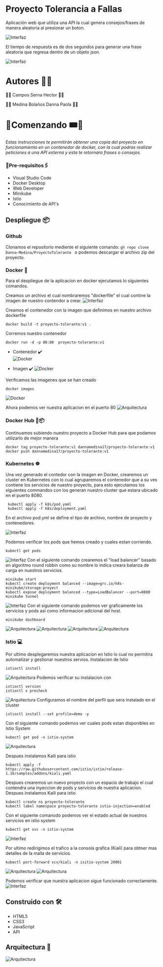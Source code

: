 # Proyecto Tolerancia a Fallas

Aplicación web que utiliza una API la cual genera consejos/frases de manera aleatoria al presionar un boton.

![Interfaz](https://raw.githubusercontent.com/Danna-Medina/ProyectoTolerante/master/images/interfaz.png)

El tiempo de respuesta es de dos segundos para generar una frase aleatoria que regresa dentro de un objeto json.

![Interfaz](https://raw.githubusercontent.com/Danna-Medina/ProyectoTolerante/master/images/api.png)

# Autores 👥💬

🔸🔹     Campos Serna Hector      🔹🔸 

🔹🔸  Medina Bolaños Danna Paola  🔸🔹 


# 🔸Comenzando 🎟️🎫

_Estas instrucciones te permitirán obtener una copia del proyecto en funcionamiento en un contenedor de docker, con la cual podras realizar peticiones a una API externa y esta te retornara frases o consejos._

### 🔹Pre-requisitos🖇️

* Visual Studio Code
* Docker Desktop 
* Web Developer
* Minikube
* Istio
* Conocimiento de API's


## Despliegue 📦
### Github <br>
Clonamos el repositorio mediente el siguiente comando: 
```gh repo clone Danna-Medina/ProyectoTolerante ```  o podemos descargar el archivo zip del proyecto.

### Docker 🐳 <br>

Para el despliegue de la aplicacion en docker ejecutamos lo siguientes comandos.

Creamos un archivo el cual nombraremos "dockerfile" el cual contine la imagen de nuestro contendor a crear.
![Interfaz](https://raw.githubusercontent.com/Danna-Medina/ProyectoTolerante/master/images/docker1.png)


Creamos el contenedor con la imagen que definimos en nuestro archivo dockerfile
```
docker build -t proyecto-tolerante:v1 .
```

Corremos nuestro contenedor
```
docker run -d -p 80:80  proyecto-tolerante:v1
```

* Contenedor ✔️ <br>
![Docker](https://raw.githubusercontent.com/Danna-Medina/ProyectoTolerante/master/images/image.png)

* Imagen ✔️
![Docker](https://raw.githubusercontent.com/Danna-Medina/ProyectoTolerante/master/images/docker-image.jpg)

Verificamos las imagenes que se han creado
```
docker images
```
![Docker](https://raw.githubusercontent.com/Danna-Medina/ProyectoTolerante/master/images/dock.png)


Ahora podemos ver nuestra aplicacion en el puerto 80
![Arquitectura](https://raw.githubusercontent.com/Danna-Medina/ProyectoTolerante/master/images/local.png)

### Docker Hub 🐳📦
Continuamos subiendo nuestro proyecto a Docker Hub para que podamos utilizarlo de mejor manera
```
docker tag proyecto-tolerante:v1 dannamedina17/proyecto-tolerante:v1
docker push dannamedina17/proyecto-tolerante:v1
```

### Kubernetes ☸
Una vez generado el contedor con la imagen en Docker, crearemos un cluster en Kubernetes con lo cual agruparemos el contenedor que a su ves contiene los servicios de nuestro proyecto, para esto ejecutamos los siguientes commandos con los generan nuestro cluster que estara ubicado en el puerto 8080.
```
 kubectl apply -f k8s/pod.yaml 
 kubectl apply -f k8s/deployment.yaml
```

En el archivo pod.yml se define el tipo de archivo, nombre de proyecto y contenedores.

![Interfaz](https://raw.githubusercontent.com/Danna-Medina/ProyectoTolerante/master/images/pod02.png)

Podemos verificar los pods que hemos creado y cuales estan corriendo.

```
kubectl get pods
```
![Interfaz](https://raw.githubusercontent.com/Danna-Medina/ProyectoTolerante/master/images/pod01.png)
Con el siguiente comando crearemos el "load balancer" basado en algoritmo round robbin como su nombre lo indica creara balanza de carga en nuestros servicios.
```
minikube start
kubectl create deployment balanced --image=grc.io/k8s-minikube/storage-proyect
kubectl expose deployment balanced --type=LoadBalancer --port=8080
minikube tunnel
```
![Interfaz](https://raw.githubusercontent.com/Danna-Medina/ProyectoTolerante/master/images/tunel2.png)
Con el siguiente comando podemos ver graficamente los servicios y pods asi como informacion adicional del host.
```
minikube dashboard
```
![Arquitectura](https://raw.githubusercontent.com/Danna-Medina/ProyectoTolerante/master/images/kube.jpeg)
![Arquitectura](https://raw.githubusercontent.com/Danna-Medina/ProyectoTolerante/master/images/kube2.jpeg)
![Arquitectura](https://raw.githubusercontent.com/Danna-Medina/ProyectoTolerante/master/images/kube3.jpeg)
![Arquitectura](https://raw.githubusercontent.com/Danna-Medina/ProyectoTolerante/master/images/kube4.jpeg)


### Istio 💻
Por ultimo desplegaremos nuestra aplicacion en Istio lo cual no permitira automatizar y gestionar nuestros servios.
Instalacion de Istio
```
istioctl install
```
![Arquitectura](https://raw.githubusercontent.com/Danna-Medina/ProyectoTolerante/master/images/istio.png)
Podemos verificar su instalacion con 
```
istioctl version
istioctl x precheck
```
![Arquitectura](https://raw.githubusercontent.com/Danna-Medina/ProyectoTolerante/master/images/ver.png)
Configuramos el nombre del perfil que sera instalado en el cluster
```
istioctl install --set profile=demo -y
```
Con el siguiente comando podemos ver cuales pods estan disponibles en Istio System
```
kubectl get pod -n istio-system
```
![Arquitectura](https://raw.githubusercontent.com/Danna-Medina/ProyectoTolerante/master/images/pod.jpeg)

Despues instalamos Kaili para istio
```
kubectl apply -f https://raw.githubusercontent.com/istio/istio/release-1.16/samples/addons/kiali.yaml
```
Despues crearemos un nuevo proyecto con un espacio de trabajo el cual contendra una inyeccion de pods y servicios de nuestra aplicacion.
Despues instalamos Kaili para istio
```
kubectl create ns proyecto-tolerante
kubectl label namespace proyecto-tolerante istio-injection=enabled
```


Con el siguiente comanodo podemos ver el estado actual de nuestros servicios en istio system
```
kubectl get svc -n istio-system
```
![Interfaz](https://raw.githubusercontent.com/Danna-Medina/ProyectoTolerante/master/images/sv.png)

Por ultimo redirigimos el trafico a la consola grafica (Kiali) para obtner mas detalles de la malla de servicios.
```
kubectl port-forward scv/kiali -n isitio-system 20001
```
![Arquitectura](https://raw.githubusercontent.com/Danna-Medina/ProyectoTolerante/master/images/isitio1.jpeg)
![Arquitectura](https://raw.githubusercontent.com/Danna-Medina/ProyectoTolerante/master/images/isitio2.jpeg)

Podemos verificar que nuestra aplicacion sigue funcionado correctamente.
![Interfaz](https://raw.githubusercontent.com/Danna-Medina/ProyectoTolerante/master/images/ad.png)

## Construido con 🛠️
* HTML5
* CSS3
* JavaScript
* API

## Arquitectura 🧭
![Arquitectura](https://raw.githubusercontent.com/Danna-Medina/ProyectoTolerante/master/images/arquitectura.png)

